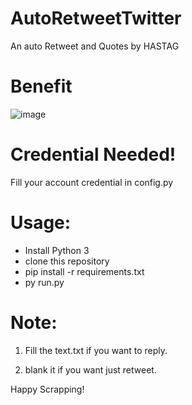 # AutoRetweetTwitter
An auto Retweet and Quotes by HASTAG

# Benefit

![image](https://user-images.githubusercontent.com/73378179/138397378-948d9d31-dd2c-45e8-9528-78aa25ceacea.png)


# Credential Needed!

  Fill your account credential in config.py
  
# Usage:
  
  * Install Python 3
  * clone this repository
  * pip install -r requirements.txt
  * py run.py

# Note:

  1. Fill the text.txt if you want to reply.
  
  2. blank it if you want just retweet.


Happy Scrapping!
